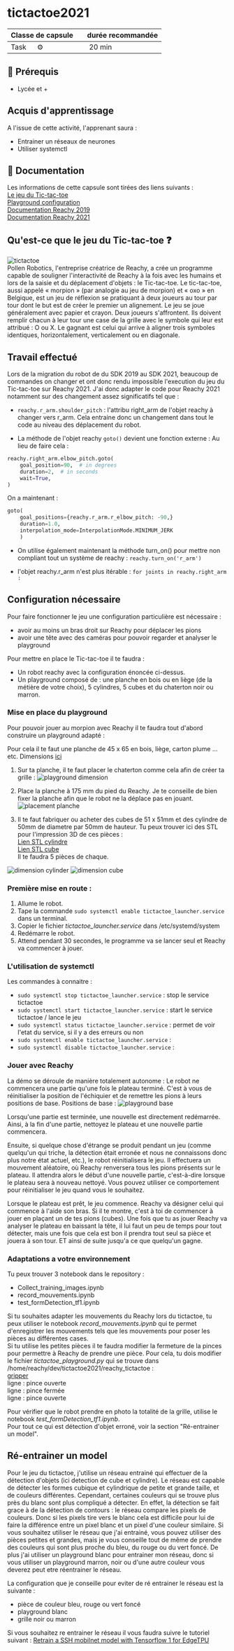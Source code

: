 # tictactoe2021

| Classe de capsule  | &emsp;durée recommandée |
|:-------------------|:------------------|
| Task  &emsp;  ⚙️  |&emsp; 20 min      |


## 🎒 Prérequis

- Lycée et +

## Acquis d'apprentissage
A l'issue de cette activité, l'apprenant saura : 
- Entrainer un réseaux de neurones
- Utiliser systemctl  

## 📗 Documentation

Les informations de cette capsule sont tirées des liens suivants :   
[Le jeu du Tic-tac-toe](https://fr.wikipedia.org/wiki/Tic-tac-toe)   
[Playground configuration](https://www.notion.so/TicTacToe-Guide-26937009c5dc4a7f950ede22c918d85a)  
[Documentation Reachy 2019](https://pollen-robotics.github.io/reachy-2019-docs/)  
[Documentation Reachy 2021](https://docs.pollen-robotics.com/)


## Qu'est-ce que le jeu du Tic-tac-toe ❓ 
![tictactoe](img/tictactoe.png)   
Pollen Robotics, l'entreprise créatrice de Reachy, a crée un programme capable de souligner l'interactivité de Reachy à la fois avec les humains et lors de la saisie et du déplacement d'objets : le Tic-tac-toe. 
Le tic-tac-toe, aussi appelé « morpion » (par analogie au jeu de morpion) et « oxo » en Belgique, est un jeu de réflexion se pratiquant à deux joueurs au tour par tour dont le but est de créer le premier un alignement. Le jeu se joue généralement avec papier et crayon. 
Deux joueurs s'affrontent. Ils doivent remplir chacun à leur tour une case de la grille avec le symbole qui leur est attribué : O ou X. Le gagnant est celui qui arrive à aligner trois symboles identiques, horizontalement, verticalement ou en diagonale.
  

## Travail effectué 
  
Lors de la migration du robot de du SDK 2019 au SDK 2021, beaucoup de commandes on changer et ont donc rendu impossible l'execution du jeu du Tic-tac-toe sur Reachy 2021. 
J'ai donc adapter le code pour Reachy 2021 notamment sur des changement assez significatifs tel que : 
* `reachy.r_arm.shoulder_pitch` : l'attribu right_arm de l'objet reachy à changer vers r_arm. Cela entraine donc un changement dans tout le code au niveau des déplacement du robot. 

* La méthode de l'objet reachy `goto()` devient une fonction externe : 
Au lieu de faire cela :  
```python
reachy.right_arm.elbow_pitch.goto(
    goal_position=90,  # in degrees
    duration=2,  # in seconds
    wait=True,
)
```
On a maintenant : 
```python
goto(
	goal_positions={reachy.r_arm.r_elbow_pitch: -90,}
	duration=1.0,
	interpolation_mode=InterpolationMode.MINIMUM_JERK
	)
```

* On utilise également maintenant la méthode turn_on() pour mettre non compliant tout un système de reachy : 
`reachy.turn_on('r_arm')`

* l'objet reachy.r_arm n'est plus itérable : 
`for joints in reachy.right_arm : `

## Configuration nécessaire 

Pour faire fonctionner le jeu une configuration particulière est nécessaire : 
* avoir au moins un bras droit sur Reachy pour déplacer les pions
* avoir une tête avec des caméras pour pouvoir regarder et analyser le playground

Pour mettre en place le Tic-tac-toe il te faudra : 
- Un robot reachy avec la configuration énoncée ci-dessus. 
- Un playground composé de : une planche en bois ou en liège (de la métière de votre choix), 5 cylindres, 5 cubes et du chaterton noir ou marron. 

### Mise en place du playground 

Pour pouvoir jouer au morpion avec Reachy il te faudra tout d'abord construire un playground adapté : 

Pour cela il te faut une planche de 45 x 65 en bois, liège, carton plume ... etc. Dimensions [ici](https://www.notion.so/Dimensions-setup-morpion-a032f56eb2f14702a75a1bb347bbd2dd)

1. Sur ta planche, il te faut placer le chaterton comme cela afin de créer ta grille :
![playground dimension](img/playground_grid.png)

2. Place la planche à 175 mm du pied du Reachy. Je te conseille de bien fixer la planche afin que le robot ne la déplace pas en jouant. 
![placement planche](img/playground_distance.png)

3. Il te faut fabriquer ou acheter des cubes de 51 x 51mm et des cylindre de 50mm de diametre par 50mm de hauteur. Tu peux trouver ici des STL pour l'impression 3D de ces pièces :  
[Lien STL cylindre](https://github.com/ta18/tictactoe2021/blob/main/playground/cylinder.stl)  
[Lien STL cube](https://github.com/ta18/tictactoe2021/blob/main/playground/cube.stl)   
Il te faudra 5 pièces de chaque. 

![dimension cylinder](img/dim_cylinder.png) ![dimension cube](img/dim_cube.png)


### Première mise en route : 

1. Allume le robot. 
2. Tape la commande `sudo systemctl enable tictactoe_launcher.service` dans un terminal. 
3. Copier le fichier *tictactoe_launcher.service* dans /etc/systemd/system
5. Redémarre le robot. 
6. Attend pendant 30 secondes, le programme va se lancer seul et Reachy va commencer à jouer. 

### L'utilisation de systemctl 

Les commandes à connaitre : 
* `sudo systemctl stop tictactoe_launcher.service` : stop le service tictactoe 
* `sudo systemctl start tictactoe_launcher.service` : start le service tictactoe / lance le jeu 
* `sudo systemctl status tictactoe_launcher.service` : permet de voir l'etat du service, si il y a des erreurs ou non 
* `sudo systemctl enable tictactoe_launcher.service` : 
* `sudo systemctl disable tictactoe_launcher.service` : 

### Jouer avec Reachy 

La démo se déroule de manière totalement autonome : 
Le robot ne commencera une partie qu'une fois le plateau terminé. C'est à vous de réinitialiser la position de l'échiquier et de remettre les pions à leurs positions de base.
Positions de base : 
![playground base](img/playground_base.png)

Lorsqu'une partie est terminée, une nouvelle est directement redémarrée. Ainsi, à la fin d'une partie, nettoyez le plateau et une nouvelle partie commencera.

Ensuite, si quelque chose d'étrange se produit pendant un jeu (comme quelqu'un qui triche, la détection était erronée et nous ne connaissons donc plus notre état actuel, etc.), le robot réinitialisera le jeu. Il effectuera un mouvement aléatoire, où Reachy renversera tous les pions présents sur le plateau. Il attendra alors le début d'une nouvelle partie, c'est-à-dire lorsque le plateau sera à nouveau nettoyé. Vous pouvez utiliser ce comportement pour réinitialiser le jeu quand vous le souhaitez.

Lorsque le plateau est prêt, le jeu commence. Reachy va désigner celui qui commence à l'aide son bras. Si il te montre, c'est à toi de commencer à jouer en plaçant un de tes pions (cubes). 
Une fois que tu as jouer Reachy va analyser le plateau en baissant la tête, il lui faut un peu de temps pour tout détecter, mais une fois que cela est bon il prendra tout seul sa pièce et jouera à son tour. 
ET ainsi de suite jusqu'a ce que quelqu'un gagne. 

### Adaptations a votre environnement 

Tu peux trouver 3 notebook dans le repository : 
* Collect_training_images.ipynb
* record_mouvements.ipynb
* test_formDetection_tf1.ipynb

Si tu souhaites adapter les mouvements du Reachy lors du tictactoe, tu peux utiliser le notebook *record_mouvements.ipynb* qui te permet d'enregistrer les mouvements tels que les mouvements pour poser les pièces au différentes cases.    
Si tu utilise les petites pièces il te faudra modifier la fermeture de la pinces pour permettre à Reachy de prendre une pièce. Pour cela, tu dois modifier le fichier *tictactoe_playground.py* qui se trouve dans /home/reachy/dev/tictactoe2021/reachy_tictactoe :    
[gripper](img/gripper.png)    
ligne : pince ouverte   
ligne : pince fermée   
ligne : pince ouverte   

Pour vérifier que le robot prendre en photo la totalité de la grille, utilise le notebook *test_formDetection_tf1.ipynb*.   
Pour tout ce qui est détection d'objet erroné, voir la section "Ré-entrainer un model".   

## Ré-entrainer un model 

Pour le jeu du tictactoe, j'utilise un réseau entrainé qui effectuer de la détection d'objets (ici detection de cube et cylindre). 
Le réseau est capable de détecter les formes cubique et cylindrique de petite et grande taille, et de couleurs différentes. Cependant, certaines couleurs qui se trouve plus près du blanc sont plus compliqué a détecter. En effet, la détection se fait grace à de la détection de contours : le réseau compare les pixels de couleurs. Donc si les pixels tire vers le blanc cela est difficile pour lui de faire la différence entre un pixel blanc et un pixel d'une couleur similaire. 
Si vous souhaitez utiliser le réseau que j'ai entrainé, vous pouvez utiliser des pièces petites et grandes, mais je vous conseille tout de même de prendre des couleurs qui sont plus proche du bleu, du rouge ou du vert foncé. 
De plus j'ai utiliser un playground blanc pour entrainer mon réseau, donc si vous utiliser un playground marron, noir ou d'une autre couleur vous deverez peut etre réentrainer le réseau. 

La configuration que je conseille pour eviter de ré entrainer le réseau est la suivante : 
- pièce de couleur bleu, rouge ou vert foncé 
- playground blanc 
- grille noir ou marron 

Si vous souhaitez re entrainer le réseau il vous faudra suivre le tutoriel suivant : 
[Retrain a SSH mobilnet model with Tensorflow 1 for EdgeTPU](https://github.com/ta18/tod_tf1)
